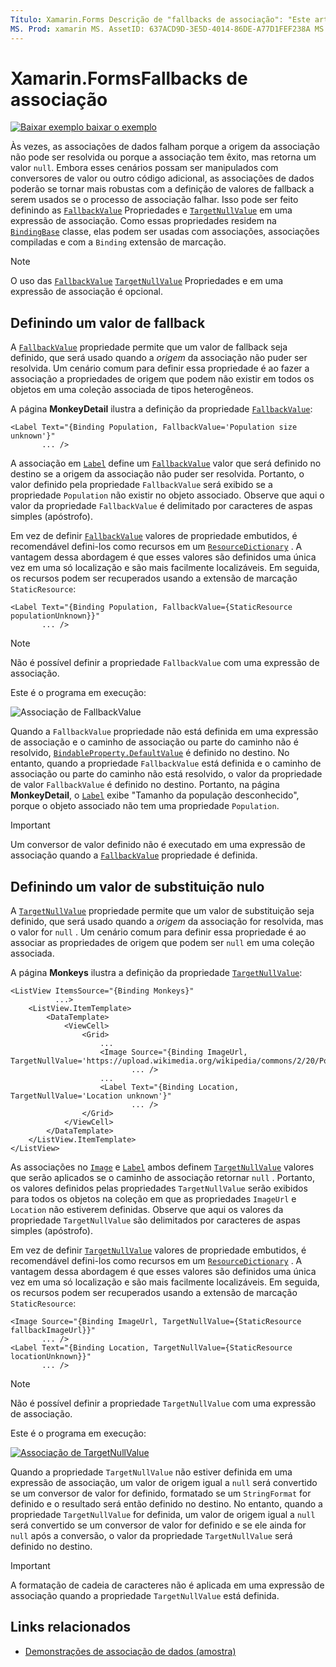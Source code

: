 ```yaml
---
Título: Xamarin.Forms Descrição de "fallbacks de associação": "Este artigo explica como tornar as associações mais robustas definindo valores de fallback que serão usados se a associação falhar."
MS. Prod: xamarin MS. AssetID: 637ACD9D-3E5D-4014-86DE-A77D1FEF238A MS. Technology: xamarin-Forms autor: davidbritch MS. Author: dabritch MS. Date: 08/16/2018 no-loc: [ Xamarin.Forms , Xamarin.Essentials ]
---
```


# <a name="xamarinforms-binding-fallbacks"></a>Xamarin.FormsFallbacks de associação

[![Baixar exemplo ](~/media/shared/download.png) baixar o exemplo](https://docs.microsoft.com/samples/xamarin/xamarin-forms-samples/databindingdemos)

Às vezes, as associações de dados falham porque a origem da associação não pode ser resolvida ou porque a associação tem êxito, mas retorna um valor `null`. Embora esses cenários possam ser manipulados com conversores de valor ou outro código adicional, as associações de dados poderão se tornar mais robustas com a definição de valores de fallback a serem usados se o processo de associação falhar. Isso pode ser feito definindo as [`FallbackValue`](xref:Xamarin.Forms.BindingBase.FallbackValue) Propriedades e [`TargetNullValue`](xref:Xamarin.Forms.BindingBase.TargetNullValue) em uma expressão de associação. Como essas propriedades residem na [`BindingBase`](xref:Xamarin.Forms.BindingBase) classe, elas podem ser usadas com associações, associações compiladas e com a `Binding` extensão de marcação.

> [!NOTE]
> O uso das [`FallbackValue`](xref:Xamarin.Forms.BindingBase.FallbackValue) [`TargetNullValue`](xref:Xamarin.Forms.BindingBase.TargetNullValue) Propriedades e em uma expressão de associação é opcional.

## <a name="defining-a-fallback-value"></a>Definindo um valor de fallback

A [`FallbackValue`](xref:Xamarin.Forms.BindingBase.FallbackValue) propriedade permite que um valor de fallback seja definido, que será usado quando a *origem* da associação não puder ser resolvida. Um cenário comum para definir essa propriedade é ao fazer a associação a propriedades de origem que podem não existir em todos os objetos em uma coleção associada de tipos heterogêneos.

A página **MonkeyDetail** ilustra a definição da propriedade [`FallbackValue`](xref:Xamarin.Forms.BindingBase.FallbackValue):

```xaml
<Label Text="{Binding Population, FallbackValue='Population size unknown'}"
       ... />   
```

A associação em [`Label`](xref:Xamarin.Forms.Label) define um [`FallbackValue`](xref:Xamarin.Forms.BindingBase.FallbackValue) valor que será definido no destino se a origem da associação não puder ser resolvida. Portanto, o valor definido pela propriedade `FallbackValue` será exibido se a propriedade `Population` não existir no objeto associado. Observe que aqui o valor da propriedade `FallbackValue` é delimitado por caracteres de aspas simples (apóstrofo).

Em vez de definir [`FallbackValue`](xref:Xamarin.Forms.BindingBase.FallbackValue) valores de propriedade embutidos, é recomendável defini-los como recursos em um [`ResourceDictionary`](xref:Xamarin.Forms.ResourceDictionary) . A vantagem dessa abordagem é que esses valores são definidos uma única vez em uma só localização e são mais facilmente localizáveis. Em seguida, os recursos podem ser recuperados usando a extensão de marcação `StaticResource`:

```xaml
<Label Text="{Binding Population, FallbackValue={StaticResource populationUnknown}}"
       ... />  
```

> [!NOTE]
> Não é possível definir a propriedade `FallbackValue` com uma expressão de associação.

Este é o programa em execução:

![Associação de FallbackValue](binding-fallbacks-images/bindingunavailable-detail-cropped.png "Associação de FallbackValue")

Quando a `FallbackValue` propriedade não está definida em uma expressão de associação e o caminho de associação ou parte do caminho não é resolvido, [`BindableProperty.DefaultValue`](xref:Xamarin.Forms.BindableProperty.DefaultValue) é definido no destino. No entanto, quando a propriedade `FallbackValue` está definida e o caminho de associação ou parte do caminho não está resolvido, o valor da propriedade de valor `FallbackValue` é definido no destino. Portanto, na página **MonkeyDetail**, o [`Label`](xref:Xamarin.Forms.Label) exibe "Tamanho da população desconhecido", porque o objeto associado não tem uma propriedade `Population`.

> [!IMPORTANT]
> Um conversor de valor definido não é executado em uma expressão de associação quando a [`FallbackValue`](xref:Xamarin.Forms.BindingBase.FallbackValue) propriedade é definida.

## <a name="defining-a-null-replacement-value"></a>Definindo um valor de substituição nulo

A [`TargetNullValue`](xref:Xamarin.Forms.BindingBase.TargetNullValue) propriedade permite que um valor de substituição seja definido, que será usado quando a *origem* da associação for resolvida, mas o valor for `null` . Um cenário comum para definir essa propriedade é ao associar as propriedades de origem que podem ser `null` em uma coleção associada.

A página **Monkeys** ilustra a definição da propriedade [`TargetNullValue`](xref:Xamarin.Forms.BindingBase.TargetNullValue):

```xaml
<ListView ItemsSource="{Binding Monkeys}"
          ...>
    <ListView.ItemTemplate>
        <DataTemplate>
            <ViewCell>
                <Grid>
                    ...
                    <Image Source="{Binding ImageUrl, TargetNullValue='https://upload.wikimedia.org/wikipedia/commons/2/20/Point_d_interrogation.jpg'}"
                           ... />
                    ...
                    <Label Text="{Binding Location, TargetNullValue='Location unknown'}"
                           ... />
                </Grid>
            </ViewCell>
        </DataTemplate>
    </ListView.ItemTemplate>
</ListView>
```

As associações no [`Image`](xref:Xamarin.Forms.Image) e [`Label`](xref:Xamarin.Forms.Label) ambos definem [`TargetNullValue`](xref:Xamarin.Forms.BindingBase.TargetNullValue) valores que serão aplicados se o caminho de associação retornar `null` . Portanto, os valores definidos pelas propriedades `TargetNullValue` serão exibidos para todos os objetos na coleção em que as propriedades `ImageUrl` e `Location` não estiverem definidas. Observe que aqui os valores da propriedade `TargetNullValue` são delimitados por caracteres de aspas simples (apóstrofo).

Em vez de definir [`TargetNullValue`](xref:Xamarin.Forms.BindingBase.TargetNullValue) valores de propriedade embutidos, é recomendável defini-los como recursos em um [`ResourceDictionary`](xref:Xamarin.Forms.ResourceDictionary) . A vantagem dessa abordagem é que esses valores são definidos uma única vez em uma só localização e são mais facilmente localizáveis. Em seguida, os recursos podem ser recuperados usando a extensão de marcação `StaticResource`:

```xaml
<Image Source="{Binding ImageUrl, TargetNullValue={StaticResource fallbackImageUrl}}"
       ... />
<Label Text="{Binding Location, TargetNullValue={StaticResource locationUnknown}}"
       ... />
```

> [!NOTE]
> Não é possível definir a propriedade `TargetNullValue` com uma expressão de associação.

Este é o programa em execução:

[![Associação de TargetNullValue](binding-fallbacks-images/bindingunavailable-small.png "Associação de TargetNullValue")](binding-fallbacks-images/bindingunavailable-large.png#lightbox "Associação de TargetNullValue")

Quando a propriedade `TargetNullValue` não estiver definida em uma expressão de associação, um valor de origem igual a `null` será convertido se um conversor de valor for definido, formatado se um `StringFormat` for definido e o resultado será então definido no destino. No entanto, quando a propriedade `TargetNullValue` for definida, um valor de origem igual a `null` será convertido se um conversor de valor for definido e se ele ainda for `null` após a conversão, o valor da propriedade `TargetNullValue` será definido no destino.

> [!IMPORTANT]
> A formatação de cadeia de caracteres não é aplicada em uma expressão de associação quando a propriedade `TargetNullValue` está definida.

## <a name="related-links"></a>Links relacionados

- [Demonstrações de associação de dados (amostra)](https://docs.microsoft.com/samples/xamarin/xamarin-forms-samples/databindingdemos)
